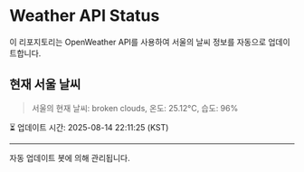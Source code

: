 
# Weather API Status

이 리포지토리는 OpenWeather API를 사용하여 서울의 날씨 정보를 자동으로 업데이트합니다.

## 현재 서울 날씨
> 서울의 현재 날씨: broken clouds, 온도: 25.12°C, 습도: 96%

⏳ 업데이트 시간: 2025-08-14 22:11:25 (KST)

---
자동 업데이트 봇에 의해 관리됩니다.
